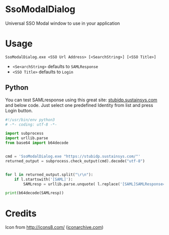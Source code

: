 # SsoModalDialog
Universal SSO Modal window to use in your application

# Usage

`SsoModalDialog.exe <SSO Url Address> [<SearchString>] [<SSO Title>]`

* `<Se<archString>` defaults to `SAMLResponse`
* `<SSO Title>` defaults to `Login`

## Python
You can test SAMLresponse using this great site: [stubidp.sustainsys.com](https://stubidp.sustainsys.com/) and below code. Just select one predefined Identity from list and press Login button.
```python
#!/usr/bin/env python3
# -*- coding: utf-8 -*-

import subprocess
import urllib.parse
from base64 import b64decode


cmd = 'SsoModalDialog.exe "https://stubidp.sustainsys.com/"'
returned_output = subprocess.check_output(cmd).decode("utf-8")


for l in returned_output.split("\r\n"):
    if l.startswith('[SAML]'):
        SAMLresp = urllib.parse.unquote( l.replace('[SAML]SAMLResponse=','') ).strip()

print(b64decode(SAMLresp))
```


# Credits
Icon from http://icons8.com/ ([iconarchive.com](http://www.iconarchive.com/show/windows-8-icons-by-icons8/User-Interface-Login-icon.html))
